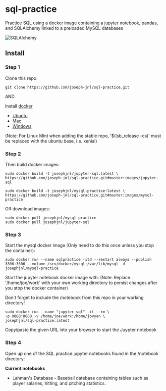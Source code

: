 # sql-practice
Practice SQL using a docker image containing a jupyter notebook, pandas, and SQLAlchemy linked to a preloaded MySQL databases

![SQLAlchemy](https://raw.githubusercontent.com/joseph-jnl/joseph-jnl.github.io/master/images/sql/jupyterSQL.png "SQLAlchemy")

## Install
### Step 1
Clone this repo:
``` 
git clone https://github.com/joseph-jnl/sql-practice.git
```

AND

Install [docker](https://www.docker.com/community-edition)

* [Ubuntu](https://docs.docker.com/engine/installation/linux/docker-ce/ubuntu/)
* [Mac](https://store.docker.com/editions/community/docker-ce-desktop-mac
)
* [Windows](https://store.docker.com/editions/community/docker-ce-desktop-windows)

(Note: For Linux Mint when adding the stable repo, '$(lsb_release -cs)' must be 
replaced with the ubuntu base, i.e. xenial)

### Step 2
Then build docker images:
``` 
sudo docker build -t josephjnl/jupyter-sql:latest \
https://github.com/joseph-jnl/sql-practice.git#master:images/jupyter-sql

sudo docker build -t josephjnl/mysql-practice:latest \
https://github.com/joseph-jnl/sql-practice.git#master:images/mysql-practice
```

OR download images:
``` 
sudo docker pull josephjnl/mysql-practice
sudo docker pull josephjnl/jupyter-sql
```

### Step 3
Start the mysql docker image (Only need to do this once unless you stop the container):
```
sudo docker run --name sqlpractice -itd --restart always --publish 3306:3306 --volume /srv/docker/mysql:/var/lib/mysql -d josephjnl/mysql-practice
```

Start the jupyter notebook docker image with:
(Note: Replace '/home/joe/work' with your own working directory to persist changes after
you stop the docker container)

Don't forget to include the /notebook from this repo in your working directory!
```
sudo docker run --name "jupyter-sql" -it --rm \
-p 8888:8888 -v /home/joe/work:/home/jovyan \
josephjnl/sql-practice:latest
```
Copy/paste the given URL into your browser to start the Juypter notebook

### Step 4
Open up one of the SQL practice jupyter notebooks found in the /notebook directory:

**Current notebooks**

* Lahman's Database - Baseball datebase containing tables such as player salaries, hitting, and pitching statistics.